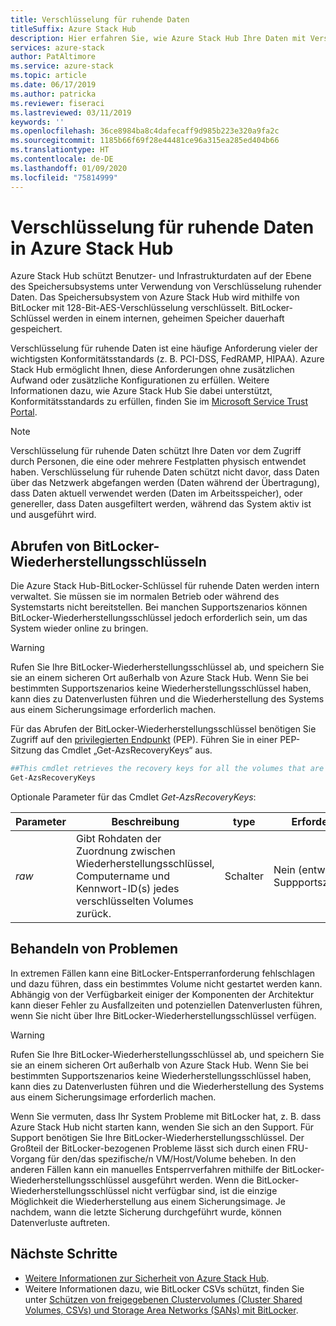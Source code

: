 ```yaml
---
title: Verschlüsselung für ruhende Daten
titleSuffix: Azure Stack Hub
description: Hier erfahren Sie, wie Azure Stack Hub Ihre Daten mit Verschlüsselung ruhender Daten schützt.
services: azure-stack
author: PatAltimore
ms.service: azure-stack
ms.topic: article
ms.date: 06/17/2019
ms.author: patricka
ms.reviewer: fiseraci
ms.lastreviewed: 03/11/2019
keywords: ''
ms.openlocfilehash: 36ce8984ba8c4dafecaff9d985b223e320a9fa2c
ms.sourcegitcommit: 1185b66f69f28e44481ce96a315ea285ed404b66
ms.translationtype: HT
ms.contentlocale: de-DE
ms.lasthandoff: 01/09/2020
ms.locfileid: "75814999"
---
```

# <a name="data-at-rest-encryption-in-azure-stack-hub"></a>Verschlüsselung für ruhende Daten in Azure Stack Hub

Azure Stack Hub schützt Benutzer- und Infrastrukturdaten auf der Ebene des Speichersubsystems unter Verwendung von Verschlüsselung ruhender Daten. Das Speichersubsystem von Azure Stack Hub wird mithilfe von BitLocker mit 128-Bit-AES-Verschlüsselung verschlüsselt. BitLocker-Schlüssel werden in einem internen, geheimen Speicher dauerhaft gespeichert.

Verschlüsselung für ruhende Daten ist eine häufige Anforderung vieler der wichtigsten Konformitätsstandards (z. B. PCI-DSS, FedRAMP, HIPAA). Azure Stack Hub ermöglicht Ihnen, diese Anforderungen ohne zusätzlichen Aufwand oder zusätzliche Konfigurationen zu erfüllen. Weitere Informationen dazu, wie Azure Stack Hub Sie dabei unterstützt, Konformitätsstandards zu erfüllen, finden Sie im [Microsoft Service Trust Portal](https://aka.ms/AzureStackCompliance).

> [!NOTE]
> Verschlüsselung für ruhende Daten schützt Ihre Daten vor dem Zugriff durch Personen, die eine oder mehrere Festplatten physisch entwendet haben. Verschlüsselung für ruhende Daten schützt nicht davor, dass Daten über das Netzwerk abgefangen werden (Daten während der Übertragung), dass Daten aktuell verwendet werden (Daten im Arbeitsspeicher), oder genereller, dass Daten ausgefiltert werden, während das System aktiv ist und ausgeführt wird.

## <a name="retrieving-bitlocker-recovery-keys"></a>Abrufen von BitLocker-Wiederherstellungsschlüsseln

Die Azure Stack Hub-BitLocker-Schlüssel für ruhende Daten werden intern verwaltet. Sie müssen sie im normalen Betrieb oder während des Systemstarts nicht bereitstellen. Bei manchen Supportszenarios können BitLocker-Wiederherstellungsschlüssel jedoch erforderlich sein, um das System wieder online zu bringen.  

> [!WARNING]
> Rufen Sie Ihre BitLocker-Wiederherstellungsschlüssel ab, und speichern Sie sie an einem sicheren Ort außerhalb von Azure Stack Hub. Wenn Sie bei bestimmten Supportszenarios keine Wiederherstellungsschlüssel haben, kann dies zu Datenverlusten führen und die Wiederherstellung des Systems aus einem Sicherungsimage erforderlich machen.

Für das Abrufen der BitLocker-Wiederherstellungsschlüssel benötigen Sie Zugriff auf den [privilegierten Endpunkt](azure-stack-privileged-endpoint.md) (PEP). Führen Sie in einer PEP-Sitzung das Cmdlet „Get-AzsRecoveryKeys“ aus.

```powershell
##This cmdlet retrieves the recovery keys for all the volumes that are encrypted with BitLocker.
Get-AzsRecoveryKeys
```

Optionale Parameter für das Cmdlet *Get-AzsRecoveryKeys*:

| Parameter | Beschreibung | type | Erforderlich |
|---------|---------|---------|---------|
|*raw* | Gibt Rohdaten der Zuordnung zwischen Wiederherstellungsschlüssel, Computername und Kennwort-ID(s) jedes verschlüsselten Volumes zurück.  | Schalter | Nein (entwickelt für Suppportszenarien)|

## <a name="troubleshoot-issues"></a>Behandeln von Problemen

In extremen Fällen kann eine BitLocker-Entsperranforderung fehlschlagen und dazu führen, dass ein bestimmtes Volume nicht gestartet werden kann. Abhängig von der Verfügbarkeit einiger der Komponenten der Architektur kann dieser Fehler zu Ausfallzeiten und potenziellen Datenverlusten führen, wenn Sie nicht über Ihre BitLocker-Wiederherstellungsschlüssel verfügen.

> [!WARNING]
> Rufen Sie Ihre BitLocker-Wiederherstellungsschlüssel ab, und speichern Sie sie an einem sicheren Ort außerhalb von Azure Stack Hub. Wenn Sie bei bestimmten Supportszenarios keine Wiederherstellungsschlüssel haben, kann dies zu Datenverlusten führen und die Wiederherstellung des Systems aus einem Sicherungsimage erforderlich machen.

Wenn Sie vermuten, dass Ihr System Probleme mit BitLocker hat, z. B. dass Azure Stack Hub nicht starten kann, wenden Sie sich an den Support. Für Support benötigen Sie Ihre BitLocker-Wiederherstellungsschlüssel. Der Großteil der BitLocker-bezogenen Probleme lässt sich durch einen FRU-Vorgang für den/das spezifische/n VM/Host/Volume beheben. In den anderen Fällen kann ein manuelles Entsperrverfahren mithilfe der BitLocker-Wiederherstellungsschlüssel ausgeführt werden. Wenn die BitLocker-Wiederherstellungsschlüssel nicht verfügbar sind, ist die einzige Möglichkeit die Wiederherstellung aus einem Sicherungsimage. Je nachdem, wann die letzte Sicherung durchgeführt wurde, können Datenverluste auftreten.

## <a name="next-steps"></a>Nächste Schritte

- [Weitere Informationen zur Sicherheit von Azure Stack Hub](azure-stack-security-foundations.md).
- Weitere Informationen dazu, wie BitLocker CSVs schützt, finden Sie unter [Schützen von freigegebenen Clustervolumes (Cluster Shared Volumes, CSVs) und Storage Area Networks (SANs) mit BitLocker](https://docs.microsoft.com/windows/security/information-protection/bitlocker/protecting-cluster-shared-volumes-and-storage-area-networks-with-bitlocker).